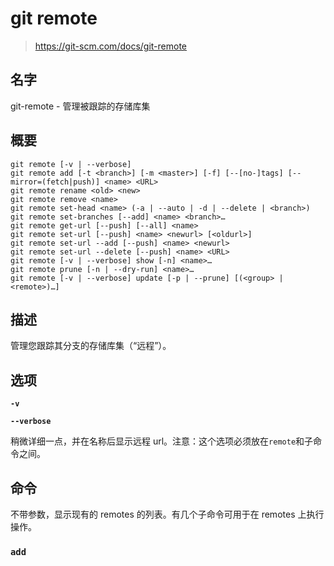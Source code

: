 # git remote

> https://git-scm.com/docs/git-remote

## 名字

git-remote - 管理被跟踪的存储库集

## 概要

```
git remote [-v | --verbose]
git remote add [-t <branch>] [-m <master>] [-f] [--[no-]tags] [--mirror=(fetch|push)] <name> <URL>
git remote rename <old> <new>
git remote remove <name>
git remote set-head <name> (-a | --auto | -d | --delete | <branch>)
git remote set-branches [--add] <name> <branch>…
git remote get-url [--push] [--all] <name>
git remote set-url [--push] <name> <newurl> [<oldurl>]
git remote set-url --add [--push] <name> <newurl>
git remote set-url --delete [--push] <name> <URL>
git remote [-v | --verbose] show [-n] <name>…
git remote prune [-n | --dry-run] <name>…
git remote [-v | --verbose] update [-p | --prune] [(<group> | <remote>)…]
```



## 描述

管理您跟踪其分支的存储库集（“远程”）。

## 选项

**`-v`**

**`--verbose`**

稍微详细一点，并在名称后显示远程 url。注意：这个选项必须放在`remote`和子命令之间。



## 命令

不带参数，显示现有的 remotes 的列表。有几个子命令可用于在 remotes 上执行操作。

### `add`

